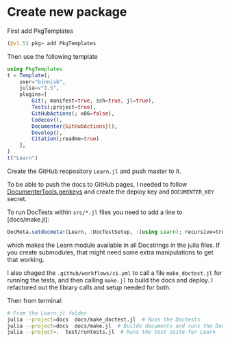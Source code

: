 # Create new package
First add PkgTemplates
```julia
(@v1.5) pkg> add PkgTemplates
```
Then use the following template
```julia
using PkgTemplates
t = Template(; 
    user="binnisb",
    julia=v"1.5",
    plugins=[
        Git(; manifest=true, ssh=true, jl=true),
        Tests(;project=true),
        GitHubActions(; x86=false),
        Codecov(),
        Documenter{GitHubActions}(),
        Develop(),
        Citation(;readme=true)
    ],
)
t("Learn")
```

Create the GitHub reopository `Learn.jl` and push master to it.

To be able to push the docs to GitHub pages, I needed to follow [DocumenterTools.genkeys](https://juliadocs.github.io/Documenter.jl/stable/lib/public/#DocumenterTools.genkeys) and create the deploy key and `DOCUMENTER_KEY` secret.

To run DocTests within `src/*.jl` files you need to add a line to [docs/make.jl]:

```julia
DocMeta.setdocmeta!(Learn, :DocTestSetup, :(using Learn); recursive=true)
```

which makes the Learn module available in all Docstrings in the julia files. If you create submodules, that might need some extra manipulations to get that working.

I also chaged the `.github/workflows/ci.yml` to call a file `make_doctest.jl` for running the tests, and then calling `make.jl` to build the docs and deploy. I refactored out the library calls and setup needed for both.

Then from terminal:

```bash
# From the Learn.jl folder
julia --project=docs  docs/make_doctest.jl  # Runs the Doctests
julia --project=docs  docs/make.jl  # Builds documents and runs the Doctests
julia --project=.  test/runtests.jl  # Runs the test suite for Learn
```
